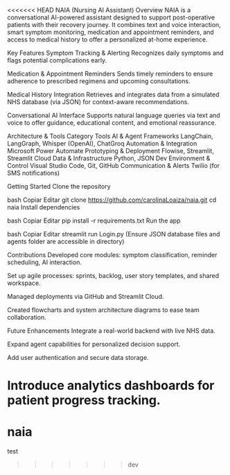 <<<<<<< HEAD
NAIA (Nursing AI Assistant)
Overview
NAIA is a conversational AI-powered assistant designed to support post-operative patients with their recovery journey. It combines text and voice interaction, smart symptom monitoring, medication and appointment reminders, and access to medical history to offer a personalized at-home experience.

Key Features
Symptom Tracking & Alerting
Recognizes daily symptoms and flags potential complications early.

Medication & Appointment Reminders
Sends timely reminders to ensure adherence to prescribed regimens and upcoming consultations.

Medical History Integration
Retrieves and integrates data from a simulated NHS database (via JSON) for context-aware recommendations.

Conversational AI Interface
Supports natural language queries via text and voice to offer guidance, educational content, and emotional reassurance.

Architecture & Tools
Category	Tools
AI & Agent Frameworks	LangChain, LangGraph, Whisper (OpenAI), ChatGroq
Automation & Integration	Microsoft Power Automate
Prototyping & Deployment	Flowise, Streamlit, Streamlit Cloud
Data & Infrastructure	Python, JSON
Dev Environment & Control	Visual Studio Code, Git, GitHub
Communication & Alerts	Twilio (for SMS notifications)

Getting Started
Clone the repository

bash
Copiar
Editar
git clone https://github.com/carolinaLoaiza/naia.git
cd naia
Install dependencies

bash
Copiar
Editar
pip install -r requirements.txt
Run the app

bash
Copiar
Editar
streamlit run Login.py
(Ensure JSON database files and agents folder are accessible in directory)

Contributions
Developed core modules: symptom classification, reminder scheduling, AI interaction.

Set up agile processes: sprints, backlog, user story templates, and shared workspace.

Managed deployments via GitHub and Streamlit Cloud.

Created flowcharts and system architecture diagrams to ease team collaboration.

Future Enhancements
Integrate a real-world backend with live NHS data.

Expand agent capabilities for personalized decision support.

Add user authentication and secure data storage.

Introduce analytics dashboards for patient progress tracking.
=======
# naia

test
>>>>>>> dev
